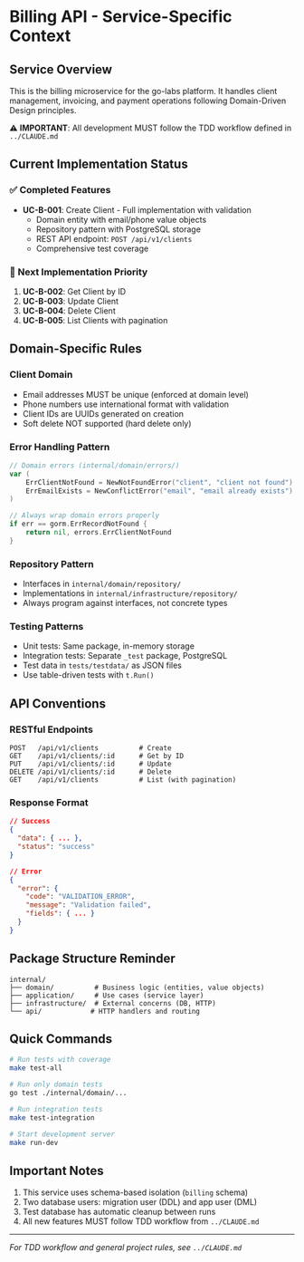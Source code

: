 # Billing API - Service-Specific Context

## Service Overview
This is the billing microservice for the go-labs platform. It handles client management, invoicing, and payment operations following Domain-Driven Design principles.

⚠️ **IMPORTANT**: All development MUST follow the TDD workflow defined in `../CLAUDE.md`

## Current Implementation Status

### ✅ Completed Features
- **UC-B-001**: Create Client - Full implementation with validation
  - Domain entity with email/phone value objects
  - Repository pattern with PostgreSQL storage
  - REST API endpoint: `POST /api/v1/clients`
  - Comprehensive test coverage

### 🎯 Next Implementation Priority
1. **UC-B-002**: Get Client by ID
2. **UC-B-003**: Update Client
3. **UC-B-004**: Delete Client  
4. **UC-B-005**: List Clients with pagination

## Domain-Specific Rules

### Client Domain
- Email addresses MUST be unique (enforced at domain level)
- Phone numbers use international format with validation
- Client IDs are UUIDs generated on creation
- Soft delete NOT supported (hard delete only)

### Error Handling Pattern
```go
// Domain errors (internal/domain/errors/)
var (
    ErrClientNotFound = NewNotFoundError("client", "client not found")
    ErrEmailExists = NewConflictError("email", "email already exists")
)

// Always wrap domain errors properly
if err == gorm.ErrRecordNotFound {
    return nil, errors.ErrClientNotFound
}
```

### Repository Pattern
- Interfaces in `internal/domain/repository/`
- Implementations in `internal/infrastructure/repository/`
- Always program against interfaces, not concrete types

### Testing Patterns
- Unit tests: Same package, in-memory storage
- Integration tests: Separate `_test` package, PostgreSQL
- Test data in `tests/testdata/` as JSON files
- Use table-driven tests with `t.Run()`

## API Conventions

### RESTful Endpoints
```
POST   /api/v1/clients          # Create
GET    /api/v1/clients/:id      # Get by ID  
PUT    /api/v1/clients/:id      # Update
DELETE /api/v1/clients/:id      # Delete
GET    /api/v1/clients          # List (with pagination)
```

### Response Format
```json
// Success
{
  "data": { ... },
  "status": "success"
}

// Error
{
  "error": {
    "code": "VALIDATION_ERROR",
    "message": "Validation failed",
    "fields": { ... }
  }
}
```

## Package Structure Reminder
```
internal/
├── domain/          # Business logic (entities, value objects)
├── application/     # Use cases (service layer)
├── infrastructure/  # External concerns (DB, HTTP)
└── api/            # HTTP handlers and routing
```

## Quick Commands
```bash
# Run tests with coverage
make test-all

# Run only domain tests
go test ./internal/domain/...

# Run integration tests
make test-integration

# Start development server
make run-dev
```

## Important Notes
1. This service uses schema-based isolation (`billing` schema)
2. Two database users: migration user (DDL) and app user (DML)
3. Test database has automatic cleanup between runs
4. All new features MUST follow TDD workflow from `../CLAUDE.md`

---
*For TDD workflow and general project rules, see `../CLAUDE.md`*